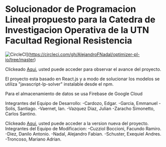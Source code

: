 # Solucionador de Programacion Lineal propuesto para la Catedra de Investigacion Operativa de la UTN Facultad Regional Resistencia

![CircleCI](https://circleci.com/gh/AlejandroFNadal/optimizer-pl-io/tree/master.svg?style=svg)](https://circleci.com/gh/AlejandroFNadal/optimizer-pl-io/tree/master)

Clickeado [Aqui](https://optimizer-pl-io.web.app/home), usted puede acceder para observar el avance del proyecto.

El proyecto esta basado en React.js y a modo de solucionar los modelos se utiliza "javascript-lp-solver" instalable desde el npm.

Para el almacenamiento de datos se usa Firebase de Google Cloud

Integrantes del Equipo de Desarrollo:
-Cardozo, Edgar.
-Garcia, Emmanuel
-Solis, Santiago.
-Vaernet, Ian.
-Vazquez Diaz, Julian
-Zaracho Simonetto, Carlos Santino.

Clickeado [Aqui](https://optimizer-lp.web.app/), usted puede acceder a la version nueva del proyecto.
Integrantes del Equipo de Modificacion:
-Cuzziol Boccioni, Facundo Ramiro.
-Diez, Danilo Antonio.
-Nadal, Alejandro Fabian.
-Schuster, Exequiel Andres.
-Troncoso, Mariano Adrian. 
